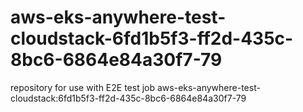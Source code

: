 # aws-eks-anywhere-test-cloudstack-6fd1b5f3-ff2d-435c-8bc6-6864e84a30f7-79
repository for use with E2E test job aws-eks-anywhere-test-cloudstack:6fd1b5f3-ff2d-435c-8bc6-6864e84a30f7-79
